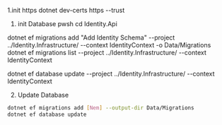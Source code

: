 1.init https
   dotnet dev-certs https --trust

1. init Database
pwsh
cd Identity.Api

dotnet ef migrations add "Add Identity Schema" --project ../Identity.Infrastructure/ --context IdentityContext -o Data/Migrations
dotnet ef migrations list --project ../Identity.Infrastructure/ --context IdentityContext

dotnet ef database update --project ../Identity.Infrastructure/ --context IdentityContext

2. Update Database
``` bash
dotnet ef migrations add [Nem] --output-dir Data/Migrations
dotnet ef database update